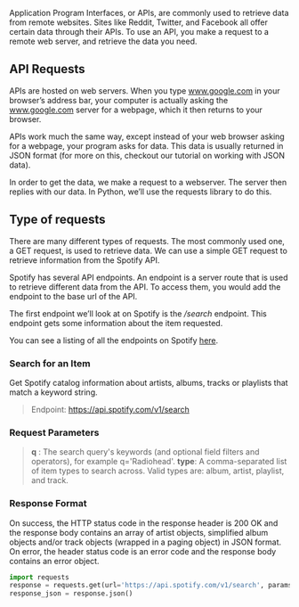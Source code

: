 Application Program Interfaces, or APIs, are commonly used to retrieve data from remote websites. Sites like Reddit, Twitter, and Facebook all offer certain data through their APIs. To use an API, you make a request to a remote web server, and retrieve the data you need.

## API Requests
APIs are hosted on web servers. When you type www.google.com in your browser’s address bar, your computer is actually asking the www.google.com server for a webpage, which it then returns to your browser.

APIs work much the same way, except instead of your web browser asking for a webpage, your program asks for data. This data is usually returned in JSON format (for more on this, checkout our tutorial on working with JSON data).

In order to get the data, we make a request to a webserver. The server then replies with our data. In Python, we’ll use the requests library to do this. 

## Type of requests
There are many different types of requests. The most commonly used one, a GET request, is used to retrieve data.
We can use a simple GET request to retrieve information from the Spotify API.

Spotify has several API endpoints. An endpoint is a server route that is used to retrieve different data from the API. 
To access them, you would add the endpoint to the base url of the API.

The first endpoint we’ll look at on Spotify is the */search* endpoint. This endpoint gets some information about the item requested.

You can see a listing of all the endpoints on Spotify [here](https://developer.spotify.com/web-api/endpoint-reference/).

### Search for an Item 
Get Spotify catalog information about artists, albums, tracks or playlists that match a keyword string.
> Endpoint:  https://api.spotify.com/v1/search

### Request Parameters
> **q** : The search query's keywords (and optional field filters and operators), for example q='Radiohead'. 
> **type**: A comma-separated list of item types to search across. Valid types are: album, artist, playlist, and track.
### Response Format
On success, the HTTP status code in the response header is 200 OK and the response body contains an array of artist objects, simplified album objects and/or track objects (wrapped in a paging object) in JSON format. On error, the header status code is an error code and the response body contains an error object.

```python
import requests
response = requests.get(url='https://api.spotify.com/v1/search', params= {'q':'Radiohead', 'type':'playlist'})
response_json = response.json()
```
